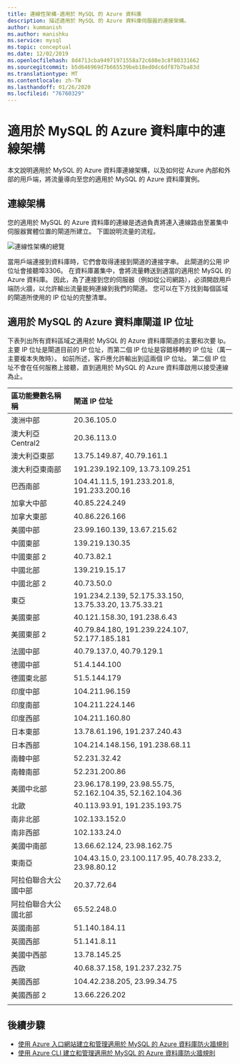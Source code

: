 ```yaml
---
title: 連線性架構-適用於 MySQL 的 Azure 資料庫
description: 描述適用於 MySQL 的 Azure 資料庫伺服器的連接架構。
author: kummanish
ms.author: manishku
ms.service: mysql
ms.topic: conceptual
ms.date: 12/02/2019
ms.openlocfilehash: 8d4713cba94971971558a72c680e3c8f80331662
ms.sourcegitcommit: b5d646969d7b665539beb18ed0dc6df87b7ba83d
ms.translationtype: MT
ms.contentlocale: zh-TW
ms.lasthandoff: 01/26/2020
ms.locfileid: "76760329"
---
```

# <a name="connectivity-architecture-in-azure-database-for-mysql"></a>適用於 MySQL 的 Azure 資料庫中的連線架構
本文說明適用於 MySQL 的 Azure 資料庫連線架構，以及如何從 Azure 內部和外部的用戶端，將流量導向至您的適用於 MySQL 的 Azure 資料庫實例。

## <a name="connectivity-architecture"></a>連線架構
您的適用於 MySQL 的 Azure 資料庫的連線是透過負責將連入連線路由至叢集中伺服器實體位置的閘道所建立。 下圖說明流量的流程。

![連線性架構的總覽](./media/concepts-connectivity-architecture/connectivity-architecture-overview-proxy.png)

當用戶端連接到資料庫時，它們會取得連接到閘道的連接字串。 此閘道的公用 IP 位址會接聽埠3306。 在資料庫叢集中，會將流量轉送到適當的適用於 MySQL 的 Azure 資料庫。 因此，為了連接到您的伺服器（例如從公司網路），必須開啟用戶端防火牆，以允許輸出流量能夠連線到我們的閘道。 您可以在下方找到每個區域的閘道所使用的 IP 位址的完整清單。

## <a name="azure-database-for-mysql-gateway-ip-addresses"></a>適用於 MySQL 的 Azure 資料庫閘道 IP 位址
下表列出所有資料區域之適用於 MySQL 的 Azure 資料庫閘道的主要和次要 Ip。 主要 IP 位址是閘道目前的 IP 位址，而第二個 IP 位址是容錯移轉的 IP 位址（萬一主要複本失敗時）。 如前所述，客戶應允許輸出到這兩個 IP 位址。 第二個 IP 位址不會在任何服務上接聽，直到適用於 MySQL 的 Azure 資料庫啟用以接受連線為止。

| **區功能變數名稱稱** | **閘道 IP 位址** |
|:----------------|:-------------|
| 澳洲中部| 20.36.105.0     |
| 澳大利亞 Central2     | 20.36.113.0   |
| 澳大利亞東部 | 13.75.149.87, 40.79.161.1     |
| 澳大利亞東南部 |191.239.192.109, 13.73.109.251   |
| 巴西南部 | 104.41.11.5, 191.233.201.8, 191.233.200.16  |
| 加拿大中部 |40.85.224.249  |
| 加拿大東部 | 40.86.226.166    |
| 美國中部 | 23.99.160.139, 13.67.215.62   |
| 中國東部 | 139.219.130.35    |
| 中國東部 2 | 40.73.82.1  |
| 中國北部 | 139.219.15.17    |
| 中國北部 2 | 40.73.50.0     |
| 東亞 | 191.234.2.139, 52.175.33.150, 13.75.33.20, 13.75.33.21     |
| 美國東部 | 40.121.158.30, 191.238.6.43  |
| 美國東部 2 |40.79.84.180, 191.239.224.107, 52.177.185.181   |
| 法國中部 | 40.79.137.0, 40.79.129.1  |
| 德國中部 | 51.4.144.100     |
| 德國東北部 | 51.5.144.179  |
| 印度中部 | 104.211.96.159     |
| 印度南部 | 104.211.224.146  |
| 印度西部 | 104.211.160.80    |
| 日本東部 | 13.78.61.196, 191.237.240.43  |
| 日本西部 | 104.214.148.156, 191.238.68.11    |
| 南韓中部 | 52.231.32.42   |
| 南韓南部 | 52.231.200.86    |
| 美國中北部 | 23.96.178.199, 23.98.55.75, 52.162.104.35, 52.162.104.36    |
| 北歐 | 40.113.93.91, 191.235.193.75    |
| 南非北部  | 102.133.152.0    |
| 南非西部 | 102.133.24.0   |
| 美國中南部 |13.66.62.124, 23.98.162.75   |
| 東南亞 | 104.43.15.0, 23.100.117.95, 40.78.233.2, 23.98.80.12     |
| 阿拉伯聯合大公國中部 | 20.37.72.64  |
| 阿拉伯聯合大公國北部 | 65.52.248.0    |
| 英國南部 | 51.140.184.11   |
| 英國西部 | 51.141.8.11  |
| 美國中西部 | 13.78.145.25     |
| 西歐 | 40.68.37.158, 191.237.232.75     |
| 美國西部 | 104.42.238.205, 23.99.34.75  |
| 美國西部 2 | 13.66.226.202  |
||||

## <a name="next-steps"></a>後續步驟

* [使用 Azure 入口網站建立和管理適用於 MySQL 的 Azure 資料庫防火牆規則](./howto-manage-firewall-using-portal.md)
* [使用 Azure CLI 建立和管理適用於 MySQL 的 Azure 資料庫防火牆規則](./howto-manage-firewall-using-cli.md)
